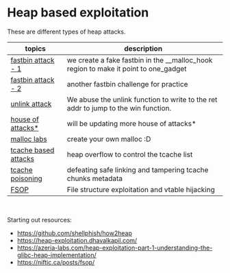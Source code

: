 # Heap based exploitation

These are different types of heap attacks.

| topics | description |
| --- | --- |
|[fastbin attack - 1](./general/fastbin/) | we create a fake fastbin in the __malloc_hook region to make it point to one_gadget | 
|[fastbin attack - 2](./general/fastbinagain/) | another fastbin challenge for practice | 
|[unlink attack](./general/unlink/) | We abuse the unlink function to write to the ret addr to jump to the win function. |
|[house of attacks*](./houses/) | will be updating more house of attacks* |
|[malloc labs](./malloclab-handout/) | create your own malloc :D |
|[tcache based attacks](./tcache/) | heap overflow to control the tcache list | 
|[tcache poisoning](./tcache_poisoning/) | defeating safe linking and tampering tcache chunks metadata | 
|[FSOP](./FSOP/) | File structure exploitation and vtable hijacking | 
<br>

Starting out resources:

* https://github.com/shellphish/how2heap
* https://heap-exploitation.dhavalkapil.com/
* https://azeria-labs.com/heap-exploitation-part-1-understanding-the-glibc-heap-implementation/
* https://niftic.ca/posts/fsop/